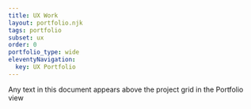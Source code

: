 ```yaml
---
title: UX Work
layout: portfolio.njk
tags: portfolio
subset: ux
order: 0
portfolio_type: wide
eleventyNavigation:
  key: UX Portfolio
---
```


Any text in this document appears above the project grid in the Portfolio view
